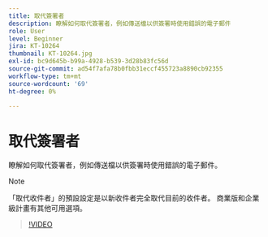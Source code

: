 ```yaml
---
title: 取代簽署者
description: 瞭解如何取代簽署者，例如傳送檔以供簽署時使用錯誤的電子郵件
role: User
level: Beginner
jira: KT-10264
thumbnail: KT-10264.jpg
exl-id: bc9d645b-b99a-4928-b539-3d28b83fc56d
source-git-commit: ad54f7afa78b0fbb31eccf455723a8890cb92355
workflow-type: tm+mt
source-wordcount: '69'
ht-degree: 0%

---
```


# 取代簽署者

瞭解如何取代簽署者，例如傳送檔以供簽署時使用錯誤的電子郵件。

>[!NOTE]
>
>「取代收件者」的預設設定是以新收件者完全取代目前的收件者。 商業版和企業級計畫有其他可用選項。

>[!VIDEO](https://video.tv.adobe.com/v/342340?quality=12&learn=on&hidetitle=true)
